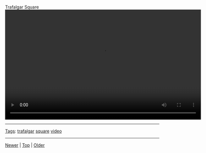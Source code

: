 <!--
title: Trafalgar Square
date: 2020-06-28T14:51:45.072Z
tags: trafalgar, square, video
-->





Trafalgar Square
<video controls="controls" autoplay="autoplay" src="126202652533.mp4" type="video/mp4" width="640" height="360"></video>

<!--BOTTOM-POST-NAVIGATION-->
---

[Tags](tags.md): [trafalgar](tag-trafalgar.md) [square](tag-square.md) [video](tag-video.md)

---

[Newer](126006039890.md) | [Top](index.md) | [Older](126202669317.md)